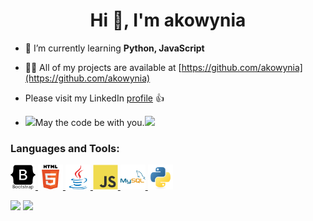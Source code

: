 
<h1 align="center">Hi 👋, I'm akowynia</h1> 

- 🌱 I’m currently learning **Python, JavaScript**

- 👨‍💻 All of my projects are available at [https://github.com/akowynia](https://github.com/akowynia)
- Please visit my LinkedIn [profile](https://www.linkedin.com/in/artur-kowynia/) :+1:
-  <img src="https://github.com/wallentx/slack-custom-emoji-list/raw/main/custom_emoji/baby_yoda.png" width="30">May the code be with you.<img src="https://github.com/wallentx/slack-custom-emoji-list/raw/main/custom_emoji/baby_yoda.png" width="30">

<h3 align="left">Languages and Tools:</h3>
<p align="left"> <a href="https://getbootstrap.com" target="_blank"> <img src="https://raw.githubusercontent.com/devicons/devicon/master/icons/bootstrap/bootstrap-plain-wordmark.svg" alt="bootstrap" width="40" height="40"/> </a> 
<a href="https://www.w3.org/html/" target="_blank"> <img src="https://raw.githubusercontent.com/devicons/devicon/master/icons/html5/html5-original-wordmark.svg" alt="html5" width="40" height="40"/> </a> <a href="https://www.java.com" target="_blank"> <img src="https://raw.githubusercontent.com/devicons/devicon/master/icons/java/java-original.svg" alt="java" width="40" height="40"/> </a> <a href="https://developer.mozilla.org/en-US/docs/Web/JavaScript" target="_blank"> <img src="https://raw.githubusercontent.com/devicons/devicon/master/icons/javascript/javascript-original.svg" alt="javascript" width="40" height="40"/> </a> <a href="https://www.mysql.com/" target="_blank"> <img src="https://raw.githubusercontent.com/devicons/devicon/master/icons/mysql/mysql-original-wordmark.svg" alt="mysql" width="40" height="40"/> </a> <a href="https://www.python.org" target="_blank"> <img src="https://raw.githubusercontent.com/devicons/devicon/master/icons/python/python-original.svg" alt="python" width="40" height="40"/> </a> </p>


![](https://komarev.com/ghpvc/?username=Vrozax&color=green)
![](https://hit.yhype.me/github/profile?user_id=23085819)

